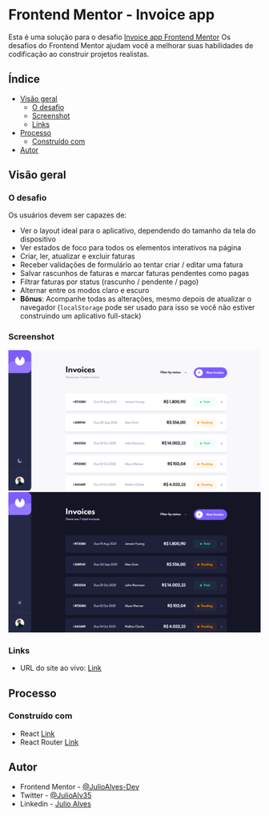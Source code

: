 # Frontend Mentor - Invoice app

Esta é uma solução para o desafio [Invoice app Frontend Mentor](https://www.frontendmentor.io/challenges/invoice-app-i7KaLTQjl) Os desafios do Frontend Mentor ajudam você a melhorar suas habilidades de codificação ao construir projetos realistas.

## Índice

- [Visão geral](#visão-geral)
  - [O desafio](#o-desafio)
  - [Screenshot](#screenshot)
  - [Links](#links)
- [Processo](#processo)
  - [Construído com](#construído-com)
- [Autor](#autor)

## Visão geral

### O desafio

Os usuários devem ser capazes de:

- Ver o layout ideal para o aplicativo, dependendo do tamanho da tela do dispositivo
- Ver estados de foco para todos os elementos interativos na página
- Criar, ler, atualizar e excluir faturas
- Receber validações de formulário ao tentar criar / editar uma fatura
- Salvar rascunhos de faturas e marcar faturas pendentes como pagas
- Filtrar faturas por status (rascunho / pendente / pago)
- Alternar entre os modos claro e escuro
- **Bônus**: Acompanhe todas as alterações, mesmo depois de atualizar o navegador (`localStorage` pode ser usado para isso se você não estiver construindo um aplicativo full-stack)

### Screenshot

![](./screenshots/light.png)
![](./screenshots/dark.png)

### Links

- URL do site ao vivo: [Link](https://invoice-app-ih0bu081o-julioalves-dev.vercel.app/)

## Processo

### Construído com

- React [Link](https://reactjs.org/)
- React Router [Link](https://reactrouter.com/)

## Autor

- Frontend Mentor - [@JulioAlves-Dev](https://www.frontendmentor.io/profile/JulioAlves-Dev)
- Twitter - [@JulioAlv35](https://twitter.com/JulioAlv35)
- Linkedin - [Julio Alves](https://www.linkedin.com/in/julio-alves-0119b01a6/)
